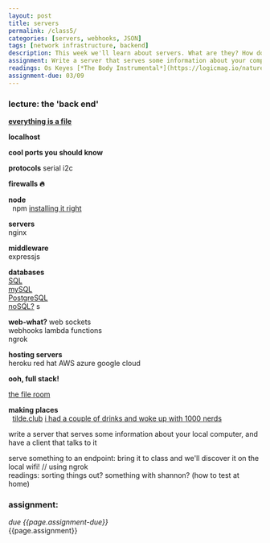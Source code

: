 ```yaml
---  
layout: post  
title: servers  
permalink: /class5/  
categories: [servers, webhooks, JSON]
tags: [network infrastructure, backend]
description: This week we'll learn about servers. What are they? How do you make one? Is everything really just a file?
assignment: Write a server that serves some information about your computer. Define some endpoints, which we'll talk to next class.
readings: Os Keyes [*The Body Instrumental*](https://logicmag.io/nature/the-body-instrumental/)<br>Cab Broskoski [*on re-visiting the things you've accumulated*](https://thecreativeindependent.com/people/charles-broskoski-on-self-discovery-upon-revisiting-things-youve-accumulated-over-time/) 
assignment-due: 03/09
---  
```

  
### lecture: the 'back end'  


[**everything is a file**](https://en.wikipedia.org/wiki/Everything_is_a_file)

**localhost**  
  
**cool ports you should know**  
  
**protocols**
serial i2c


**firewalls 🔥**  
  
**node**  
  npm [installing it right](https://docs.npmjs.com/resolving-eacces-permissions-errors-when-installing-packages-globally)

**servers**  
nginx  
  
**middleware**  
expressjs  
  
**databases**  
[SQL](https://en.wikipedia.org/wiki/SQL)  
[mySQL](https://www.mysql.com)  
[PostgreSQL](https://www.postgresql.org)  
[noSQL?](https://en.wikipedia.org/wiki/NoSQL)  s

**web-what?**
web sockets  
webhooks lambda functions  
ngrok  
  
**hosting servers**  
heroku red hat AWS azure google cloud  
  
**ooh, full stack!**  

[the file room](https://sites.rhizome.org/anthology/thefileroom.html)

**making places**  
  [tilde.club](https://tilde.club) [i had a couple of drinks and woke up with 1000 nerds](https://medium.com/message/tilde-club-i-had-a-couple-drinks-and-woke-up-with-1-000-nerds-a8904f0a2ebf)

  
write a server that serves some information about your local computer, and have a client that talks to it  
  
serve something to an endpoint: bring it to class and we'll discover it on the local wifi! // using ngrok  
readings: sorting things out? something with shannon?
(how to test at home)

### assignment:
*due {{page.assignment-due}}*<br>
{{page.assignment}}